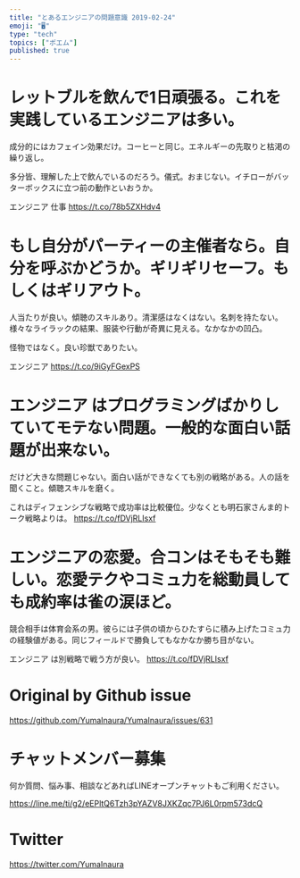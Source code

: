 ```yaml
---
title: "とあるエンジニアの問題意識 2019-02-24"
emoji: "🖥"
type: "tech"
topics: ["ポエム"]
published: true
---
```



# レットブルを飲んで1日頑張る。これを実践しているエンジニアは多い。

成分的にはカフェイン効果だけ。コーヒーと同じ。エネルギーの先取りと枯渇の繰り返し。

多分皆、理解した上で飲んでいるのだろう。儀式。おまじない。イチローがバッターボックスに立つ前の動作といおうか。

エンジニア 仕事 <https://t.co/78b5ZXHdv4> 
# もし自分がパーティーの主催者なら。自分を呼ぶかどうか。ギリギリセーフ。もしくはギリアウト。

人当たりが良い。傾聴のスキルあり。清潔感はなくはない。名刺を持たない。様々なライラックの結果、服装や行動が奇異に見える。なかなかの凹凸。

怪物ではなく。良い珍獣でありたい。

エンジニア <https://t.co/9iGyFGexPS> 
# エンジニア はプログラミングばかりしていてモテない問題。一般的な面白い話題が出来ない。

だけど大きな問題じゃない。面白い話ができなくても別の戦略がある。人の話を聞くこと。傾聴スキルを磨く。

これはディフェンシブな戦略で成功率は比較優位。少なくとも明石家さんま的トーク戦略よりは。 <https://t.co/fDVjRLIsxf> 
# エンジニアの恋愛。合コンはそもそも難しい。恋愛テクやコミュ力を総動員しても成約率は雀の涙ほど。

競合相手は体育会系の男。彼らには子供の頃からひたすらに積み上げたコミュ力の経験値がある。同じフィールドで勝負してもなかなか勝ち目がない。

エンジニア は別戦略で戦う方が良い。 <https://t.co/fDVjRLIsxf>

# Original by Github issue

https://github.com/YumaInaura/YumaInaura/issues/631








<!-- Update From Qiita API -->

# チャットメンバー募集


何か質問、悩み事、相談などあればLINEオープンチャットもご利用ください。

https://line.me/ti/g2/eEPltQ6Tzh3pYAZV8JXKZqc7PJ6L0rpm573dcQ





# Twitter


https://twitter.com/YumaInaura


<!-- Update From Qiita API -->


